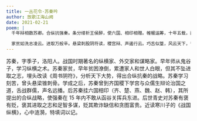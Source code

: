 ```yaml
---
title: 一丛花令·苏秦吟
author: 放歌江海山阙
date: 2021-02-21
poem: |
  千年辩相数苏卿。合纵抗强秦。条分缕析王侯醉，使六国、相印相赠。帷幄运筹，十年五载，函谷不挥兵。

  家贫如洗志凌云。进取万般辛。悬梁刺股阴符读，稷宫辩、声遏行云。巧舌似篁，风云天下，青史载缤纷。
---
```


苏秦，字季子，洛阳人。战国时期著名的纵横家、外交家和谋略家。早年师从鬼谷子，学习纵横之术。苏秦家贫，早年贫困潦倒，累遭家人和世人白眼，但其不坠进取之志，埋头改读《周书阴符》，分析天下大势，得出合纵抗秦的战略。苏秦学习刻苦，曾头悬梁锥刺骨。学成之后，苏秦曾到齐国稷下学宫与众儒生辩论治国之道，舌战群儒，声名远播。后苏秦挂六国相印（齐、楚、燕、魏、赵、韩），其所提出的合纵战略，使强秦在 15 年内不敢从函谷关挥兵东进。后世青史对苏秦有褒有贬，褒其进取之志和足智多谋，贬其欺诈缺信和贪图富贵。近读寒川子的《战国纵横》，心中涟漪，特填词以记。
